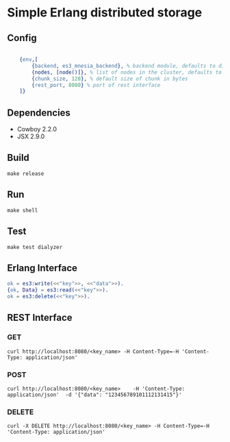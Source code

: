 # Simple Erlang distributed storage

## Config

```erlang

    {env,[
        {backend, es3_mnesia_backend}, % backend module, defaults to distributed mnesia
        {nodes, [node()]}, % list of nodes in the cluster, defaults to current node
        {chunk_size, 128}, % default size of chunk in bytes
        {rest_port, 8080} % port of rest interface
    ]}
```

## Dependencies

* Cowboy 2.2.0
* JSX 2.9.0

## Build

    make release

## Run

    make shell

## Test

    make test dialyzer

## Erlang Interface

```erlang
ok = es3:write(<<"key">>, <<"data">>).
{ok, Data} = es3:read(<<"key">>).
ok = es3:delete(<<"key">>).
```

## REST Interface

### GET

`curl http://localhost:8080/<key_name> -H Content-Type=-H 'Content-Type: application/json'`

### POST

`curl http://localhost:8080/<key_name>    -H 'Content-Type: application/json'  -d '{"data": "123456789101112131415"}'`

### DELETE

`curl -X DELETE http://localhost:8080/<key_name> -H Content-Type=-H 'Content-Type: application/json'`